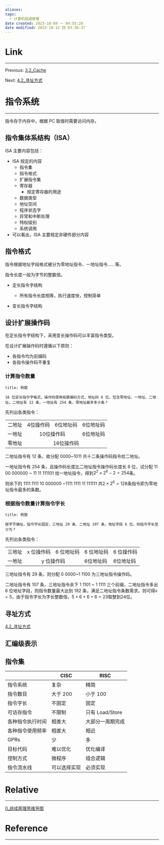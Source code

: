 ```yaml
---
aliases:
tags:
  - 计算机组成原理
date created: 2023-10-09 一 04:55:28
date modified: 2023-10-12 四 03:36:37
---
```


# Link

---

Previous: [3.2_Cache](3.2_Cache.md)

Next: [4.2_寻址方式](4.2_寻址方式.md)

# 指令系统

---

指令存于内存中，根据 PC 取值时需要访问内存。

## 指令集体系结构（ISA）

ISA 主要内容包括：

- ISA 规定的内容
  - 指令集
  - 指令格式
  - 扩展指令集
  - 寄存器
    - 规定寄存器的用途
  - 数据类型
  - 地址空间
  - 程序状态字
  - 异常和中断处理
  - 特权级别
  - 系统调用
- 可以看出，ISA 主要规定非硬件部分内容

## 指令格式

指令根据地址字段格式被分为零地址指令、一地址指令……等。

指令长度一般为字节的整数倍。

- 定长指令字结构
  - 所有指令长度相等，执行速度快，控制简单

- 变长指令字结构

## 设计扩展操作码

在定长指令字结构下，采用变长操作码可以丰富指令类型。

在设计扩展操作码时遵循以下原则：

- 各指令均为前缀码
- 各指令操作码不重复

### 计算指令数量

```ad-note
title: 例题

16 位定长指令字格式，操作码使用拓展编码方式，地址码 6 位，包含零地址、一地址、二地址。二地址有 12 条，一地址有 254 条，零地址最多多少条？

```

先列出各类指令：

<table>
 <tr>
  <td>二地址</td>
  <td>4位操作码</td>
  <td>6位地址码</td>
  <td>6位地址码</td>
 </tr>
 <tr>
  <td>一地址</td>
  <td align="center" colspan=2>10位操作码</td>
  <td>6位地址码</td>
 </tr>
 <tr>
  <td>零地址</td>
  <td align="center" colspan=3>16位操作码</td>
 </tr>
</table>

二地址指令有 12 条，故分配 0000~1011 共十二条操作码指令给二地址。

一地址指令有 254 条，且操作码长度比二地址指令操作码长度长 6 位，试分配 11 00 000000 ~ 11 11 111101 给一地址指令，得到$2^2\times 2^6 - 2 = 254$条。

则余下的 1111 1111 10 000000 ~1111 1111 11 111111 共$2\times 2^6=128$条指令即为零地址指令最多的条数。

### 根据指令数量计算指令字长

```ad-note
title: 例题

按字节编址，指令字长固定，三地址 29 条、二地址 107 条，地址字段 6 位，则指令字长至少为？

```

先列出各类指令：

<table>
 <tr>
  <td>三地址</td>
  <td>x 位操作码</td>
  <td>6 位地址码</td>
  <td>6 位地址码</td>
  <td>6 位操作码</td>
 </tr>
 <tr>
  <td>一地址</td>
   <td align="center" colspan=2>y 位操作码</td>
   <td>6位地址码</td>
   <td>6位地址码</td>
 </tr>
</table>

三地址指令有 29 条，则分配 0 0000~1 1100 为三地址指令操作码。

二地址指令有 107 条，三地址指令余下 1 1101 ~ 1 1111 三个前缀，二地址指令多出 6 位地址字段，则指令数量最大达到 192 条，满足二地址指令条数需求。则可得$x=5$，由于指令字长为字长整数倍，$5+6+6+6=23$取整到$24$位。

## 寻址方式

[4.2_寻址方式](4.2_寻址方式.md)

## 汇编级表示

## 指令集

|                  | CISC         | RISC             |
| ---------------- | ------------ | ---------------- |
| 指令系统         | 复杂         | 精简             |
| 指令数目         | 大于 200     | 小于 100         |
| 指令字长         | 不固定       | 固定             |
| 可访存指令       | 不限制       | 只有 Load/Store  |
| 各种指令执行时间 | 相差大       | 大部分一周期完成 |
| 各种指令使用频率 | 相差大       | 相近             |
| GPRs             | 少           | 多               |
| 目标代码         | 难以优化     | 优化编译         |
| 控制方式         | 微程序       | 组合逻辑         |
| 指令流水线       | 可以选择实现 | 必须实现         |

# Relative

---
[0_组成原理思维导图](0_组成原理思维导图.md)

# Reference

---
